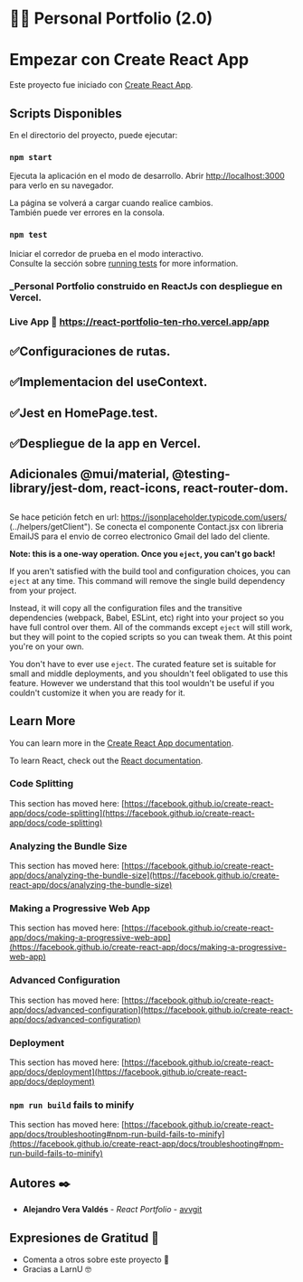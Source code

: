 # 👨‍💻 Personal Portfolio (2.0)

# Empezar con Create React App

Este proyecto fue iniciado con [Create React App](https://github.com/facebook/create-react-app).

## Scripts Disponibles

En el directorio del proyecto, puede ejecutar:

### `npm start`

Ejecuta la aplicación en el modo de desarrollo.
Abrir [http://localhost:3000](http://localhost:3000) para verlo en su navegador.

La página se volverá a cargar cuando realice cambios.\
También puede ver errores en la consola.

### `npm test`

Iniciar el corredor de prueba en el modo interactivo.\
Consulte la sección sobre [running tests](https://facebook.github.io/create-react-app/docs/running-tests) for more information.

### _Personal Portfolio construido en ReactJs con despliegue en Vercel.

### Live App :link: https://react-portfolio-ten-rho.vercel.app/app

## ✅Configuraciones de rutas. 
## ✅Implementacion del useContext. 
## ✅Jest en HomePage.test. 
## ✅Despliegue de la app en Vercel. 

## Adicionales @mui/material, @testing-library/jest-dom, react-icons, react-router-dom.

##
Se hace petición fetch en url: https://jsonplaceholder.typicode.com/users/ (../helpers/getClient").
Se conecta el componente Contact.jsx con libreria EmailJS para el envio de correo electronico Gmail del lado del cliente.




**Note: this is a one-way operation. Once you `eject`, you can't go back!**

If you aren't satisfied with the build tool and configuration choices, you can `eject` at any time. This command will remove the single build dependency from your project.

Instead, it will copy all the configuration files and the transitive dependencies (webpack, Babel, ESLint, etc) right into your project so you have full control over them. All of the commands except `eject` will still work, but they will point to the copied scripts so you can tweak them. At this point you're on your own.

You don't have to ever use `eject`. The curated feature set is suitable for small and middle deployments, and you shouldn't feel obligated to use this feature. However we understand that this tool wouldn't be useful if you couldn't customize it when you are ready for it.

## Learn More

You can learn more in the [Create React App documentation](https://facebook.github.io/create-react-app/docs/getting-started).

To learn React, check out the [React documentation](https://reactjs.org/).

### Code Splitting

This section has moved here: [https://facebook.github.io/create-react-app/docs/code-splitting](https://facebook.github.io/create-react-app/docs/code-splitting)

### Analyzing the Bundle Size

This section has moved here: [https://facebook.github.io/create-react-app/docs/analyzing-the-bundle-size](https://facebook.github.io/create-react-app/docs/analyzing-the-bundle-size)

### Making a Progressive Web App

This section has moved here: [https://facebook.github.io/create-react-app/docs/making-a-progressive-web-app](https://facebook.github.io/create-react-app/docs/making-a-progressive-web-app)

### Advanced Configuration

This section has moved here: [https://facebook.github.io/create-react-app/docs/advanced-configuration](https://facebook.github.io/create-react-app/docs/advanced-configuration)

### Deployment

This section has moved here: [https://facebook.github.io/create-react-app/docs/deployment](https://facebook.github.io/create-react-app/docs/deployment)

### `npm run build` fails to minify

This section has moved here: [https://facebook.github.io/create-react-app/docs/troubleshooting#npm-run-build-fails-to-minify](https://facebook.github.io/create-react-app/docs/troubleshooting#npm-run-build-fails-to-minify)

## Autores ✒️

* **Alejandro Vera Valdés** - *React Portfolio* - [avvgit](https://github.com/Avvgit)

## Expresiones de Gratitud 🎁

* Comenta a otros sobre este proyecto 📢
* Gracias a LarnU 🤓
